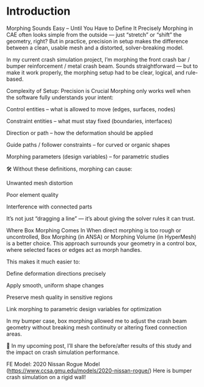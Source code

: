 # Introduction
Morphing Sounds Easy – Until You Have to Define It Precisely
Morphing in CAE often looks simple from the outside — just “stretch” or “shift” the geometry, right?
But in practice, precision in setup makes the difference between a clean, usable mesh and a distorted, solver-breaking model.

In my current crash simulation project, I’m morphing the front crash bar / bumper reinforcement / metal crash beam.
Sounds straightforward — but to make it work properly, the morphing setup had to be clear, logical, and rule-based.

Complexity of Setup: Precision is Crucial
Morphing only works well when the software fully understands your intent:

Control entities – what is allowed to move (edges, surfaces, nodes)

Constraint entities – what must stay fixed (boundaries, interfaces)

Direction or path – how the deformation should be applied

Guide paths / follower constraints – for curved or organic shapes

Morphing parameters (design variables) – for parametric studies

🛠️ Without these definitions, morphing can cause:

Unwanted mesh distortion

Poor element quality

Interference with connected parts

It’s not just “dragging a line” — it’s about giving the solver rules it can trust.

Where Box Morphing Comes In
When direct morphing is too rough or uncontrolled, Box Morphing (in ANSA) or Morphing Volume (in HyperMesh) is a better choice.
This approach surrounds your geometry in a control box, where selected faces or edges act as morph handles.

This makes it much easier to:

Define deformation directions precisely

Apply smooth, uniform shape changes

Preserve mesh quality in sensitive regions

Link morphing to parametric design variables for optimization

In my bumper case, box morphing allowed me to adjust the crash beam geometry without breaking mesh continuity or altering fixed connection areas.

📌 In my upcoming post, I’ll share the before/after results of this study and the impact on crash simulation performance.

FE Model: 2020 Nissan Rogue Model (https://www.ccsa.gmu.edu/models/2020-nissan-rogue/)
Here is bumper crash simulation on a rigid wall!
